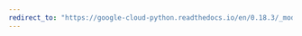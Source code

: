 ```yaml
---
redirect_to: "https://google-cloud-python.readthedocs.io/en/0.18.3/_modules/gcloud/storage/client.html"
---
```

